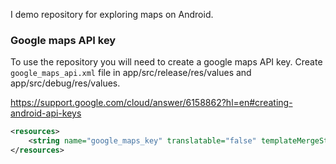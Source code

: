 I demo repository for exploring maps on Android.

### Google maps API key

To use the repository you will need to create a google maps API key. Create `google_maps_api.xml` file in app/src/release/res/values and app/src/debug/res/values.

https://support.google.com/cloud/answer/6158862?hl=en#creating-android-api-keys


```XML
<resources>
    <string name="google_maps_key" translatable="false" templateMergeStrategy="preserve">YOUR KEY</string>
</resources>
```